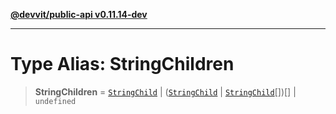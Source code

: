 [**@devvit/public-api v0.11.14-dev**](../../../../README.md)

---

# Type Alias: StringChildren

> **StringChildren** = [`StringChild`](StringChild.md) \| ([`StringChild`](StringChild.md) \| [`StringChild`](StringChild.md)[])[] \| `undefined`
